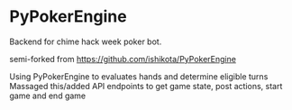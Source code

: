 # PyPokerEngine

Backend for chime hack week poker bot.

semi-forked from https://github.com/ishikota/PyPokerEngine

Using PyPokerEngine to evaluates hands and determine eligible turns
Massaged this/added API endpoints to get game state, post actions, start game and end game
